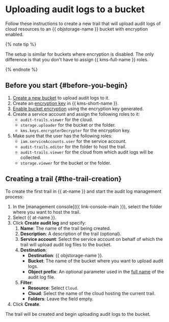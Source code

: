 # Uploading audit logs to a bucket

Follow these instructions to create a new trail that will upload audit logs of cloud resources to an {{ objstorage-name }} bucket with encryption enabled.

{% note tip %}

The setup is similar for buckets where encryption is disabled. The only difference is that you don't have to assign {{ kms-full-name }} roles.

{% endnote %}

## Before you start {#before-you-begin}

1. [Create a new bucket](../../storage/quickstart.md#the-first-bucket) to upload audit logs to it.
1. Create an [encryption key](../../kms/operations/key.md#create) in {{ kms-short-name }}.
1. [Enable bucket encryption](../../storage/operations/buckets/encrypt.md#add) using the encryption key generated.
1. Create a service account and assign the following roles to it:
    * `audit-trails.viewer` for the cloud.
    * `storage.uploader` for the bucket or the folder.
    * `kms.keys.encrypterDecrypter` for the encryption key.
1. Make sure that the user has the following roles:
    * `iam.serviceAccounts.user` for the service account.
    * `audit-trails.editor` for the folder to host the trail.
    * `audit-trails.viewer` for the cloud from which audit logs will be collected.
    * `storage.viewer` for the bucket or the folder.

## Creating a trail {#the-trail-creation}

To create the first trail in {{ at-name }} and start the audit log management process:

1. In the [management console]({{ link-console-main }}), select the folder where you want to host the trail.
1. Select {{ at-name }}.
1. Click **Create audit log** and specify:
    1. **Name**: The name of the trail being created.
    1. **Description**: A description of the trail (optional).
    1. **Service account**: Select the service account on behalf of which the trail will upload audit log files to the bucket.
    1. **Destination**:
        * **Destination**: {{ objstorage-name }}.
        * **Bucket**: The name of the bucket where you want to upload audit logs.
        * **Object prefix**: An optional parameter used in the [full name](../concepts/format.md#log-file-name) of the audit log file.
    1. **Filter**:
        * **Resource**: Select `Cloud`.
        * **Cloud**: Select the name of the cloud hosting the current trail.
        * **Folders**: Leave the field empty.
1. Click **Create**.

The trail will be created and begin uploading audit logs to the bucket.

